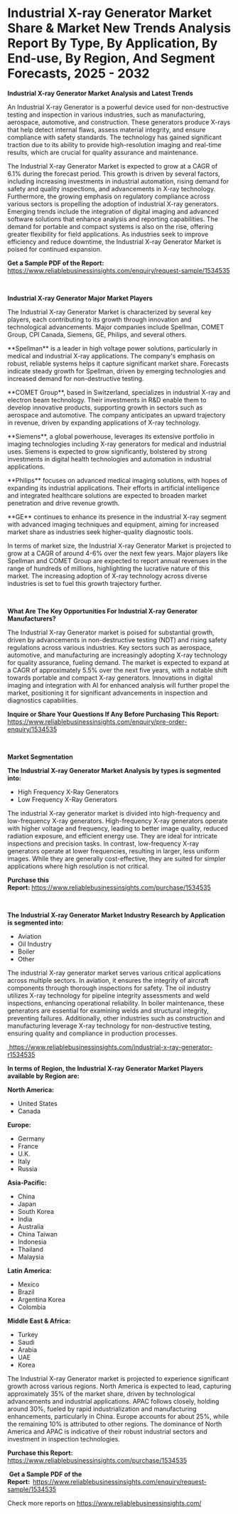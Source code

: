 <p><h1>Industrial X-ray Generator Market Share & Market New Trends Analysis Report By Type, By Application, By End-use, By Region, And Segment Forecasts, 2025 - 2032</h1></p><p><strong>Industrial X-ray Generator Market Analysis and Latest Trends</strong></p>
<p><p>An Industrial X-ray Generator is a powerful device used for non-destructive testing and inspection in various industries, such as manufacturing, aerospace, automotive, and construction. These generators produce X-rays that help detect internal flaws, assess material integrity, and ensure compliance with safety standards. The technology has gained significant traction due to its ability to provide high-resolution imaging and real-time results, which are crucial for quality assurance and maintenance.</p><p>The Industrial X-ray Generator Market is expected to grow at a CAGR of 6.1% during the forecast period. This growth is driven by several factors, including increasing investments in industrial automation, rising demand for safety and quality inspections, and advancements in X-ray technology. Furthermore, the growing emphasis on regulatory compliance across various sectors is propelling the adoption of industrial X-ray generators. Emerging trends include the integration of digital imaging and advanced software solutions that enhance analysis and reporting capabilities. The demand for portable and compact systems is also on the rise, offering greater flexibility for field applications. As industries seek to improve efficiency and reduce downtime, the Industrial X-ray Generator Market is poised for continued expansion.</p></p>
<p><strong>Get a Sample PDF of the Report:&nbsp;</strong> <a href="https://www.reliablebusinessinsights.com/enquiry/request-sample/1534535?utm_campaign=1119&utm_medium=2&utm_source=Github&utm_content=ia&utm_term=27022025&utm_id=industrial-x-ray-generator">https://www.reliablebusinessinsights.com/enquiry/request-sample/1534535</a></p>
<p>&nbsp;</p>
<p><strong>Industrial X-ray Generator Major Market Players</strong></p>
<p><p>The Industrial X-ray Generator Market is characterized by several key players, each contributing to its growth through innovation and technological advancements. Major companies include Spellman, COMET Group, CPI Canada, Siemens, GE, Philips, and several others.</p><p>**Spellman** is a leader in high voltage power solutions, particularly in medical and industrial X-ray applications. The company's emphasis on robust, reliable systems helps it capture significant market share. Forecasts indicate steady growth for Spellman, driven by emerging technologies and increased demand for non-destructive testing.</p><p>**COMET Group**, based in Switzerland, specializes in industrial X-ray and electron beam technology. Their investments in R&D enable them to develop innovative products, supporting growth in sectors such as aerospace and automotive. The company anticipates an upward trajectory in revenue, driven by expanding applications of X-ray technology.</p><p>**Siemens**, a global powerhouse, leverages its extensive portfolio in imaging technologies including X-ray generators for medical and industrial uses. Siemens is expected to grow significantly, bolstered by strong investments in digital health technologies and automation in industrial applications.</p><p>**Philips** focuses on advanced medical imaging solutions, with hopes of expanding its industrial applications. Their efforts in artificial intelligence and integrated healthcare solutions are expected to broaden market penetration and drive revenue growth.</p><p>**GE** continues to enhance its presence in the industrial X-ray segment with advanced imaging techniques and equipment, aiming for increased market share as industries seek higher-quality diagnostic tools.</p><p>In terms of market size, the Industrial X-ray Generator Market is projected to grow at a CAGR of around 4-6% over the next few years. Major players like Spellman and COMET Group are expected to report annual revenues in the range of hundreds of millions, highlighting the lucrative nature of this market. The increasing adoption of X-ray technology across diverse industries is set to fuel this growth trajectory further.</p></p>
<p>&nbsp;</p>
<p><strong>What Are The Key Opportunities For Industrial X-ray Generator Manufacturers?</strong></p>
<p><p>The Industrial X-ray Generator market is poised for substantial growth, driven by advancements in non-destructive testing (NDT) and rising safety regulations across various industries. Key sectors such as aerospace, automotive, and manufacturing are increasingly adopting X-ray technology for quality assurance, fueling demand. The market is expected to expand at a CAGR of approximately 5.5% over the next five years, with a notable shift towards portable and compact X-ray generators. Innovations in digital imaging and integration with AI for enhanced analysis will further propel the market, positioning it for significant advancements in inspection and diagnostics capabilities.</p></p>
<p><strong>Inquire or Share Your Questions If Any Before Purchasing This Report:</strong> <a href="https://www.reliablebusinessinsights.com/enquiry/pre-order-enquiry/1534535?utm_campaign=1119&utm_medium=2&utm_source=Github&utm_content=ia&utm_term=27022025&utm_id=industrial-x-ray-generator">https://www.reliablebusinessinsights.com/enquiry/pre-order-enquiry/1534535</a></p>
<p>&nbsp;</p>
<p><strong>Market Segmentation</strong></p>
<p><strong>The Industrial X-ray Generator Market Analysis by types is segmented into:</strong></p>
<p><ul><li>High Frequency X-Ray Generators</li><li>Low Frequency X-Ray Generators</li></ul></p>
<p><p>The industrial X-ray generator market is divided into high-frequency and low-frequency X-ray generators. High-frequency X-ray generators operate with higher voltage and frequency, leading to better image quality, reduced radiation exposure, and efficient energy use. They are ideal for intricate inspections and precision tasks. In contrast, low-frequency X-ray generators operate at lower frequencies, resulting in larger, less uniform images. While they are generally cost-effective, they are suited for simpler applications where high resolution is not critical.</p></p>
<p><strong>Purchase this Report:&nbsp;</strong><a href="https://www.reliablebusinessinsights.com/purchase/1534535?utm_campaign=1119&utm_medium=2&utm_source=Github&utm_content=ia&utm_term=27022025&utm_id=industrial-x-ray-generator">https://www.reliablebusinessinsights.com/purchase/1534535</a></p>
<p>&nbsp;</p>
<p><strong>The Industrial X-ray Generator Market Industry Research by Application is segmented into:</strong></p>
<p><ul><li>Aviation</li><li>Oil Industry</li><li>Boiler</li><li>Other</li></ul></p>
<p><p>The industrial X-ray generator market serves various critical applications across multiple sectors. In aviation, it ensures the integrity of aircraft components through thorough inspections for safety. The oil industry utilizes X-ray technology for pipeline integrity assessments and weld inspections, enhancing operational reliability. In boiler maintenance, these generators are essential for examining welds and structural integrity, preventing failures. Additionally, other industries such as construction and manufacturing leverage X-ray technology for non-destructive testing, ensuring quality and compliance in production processes.</p></p>
<p><a href="https://www.reliablebusinessinsights.com/industrial-x-ray-generator-r1534535?utm_campaign=1119&utm_medium=2&utm_source=Github&utm_content=ia&utm_term=27022025&utm_id=industrial-x-ray-generator">&nbsp;https://www.reliablebusinessinsights.com/industrial-x-ray-generator-r1534535</a></p>
<p><strong>In terms of Region, the Industrial X-ray Generator Market Players available by Region are:</strong></p>
<p>
    <p> <strong> North America: </strong>
        <ul>
            <li>United States</li>
            <li>Canada</li>
        </ul>
        </p> 
    <p> <strong> Europe: </strong>
        <ul>
            <li>Germany</li>
            <li>France</li>
            <li>U.K.</li>
            <li>Italy</li>
            <li>Russia</li>
        </ul>
        </p> 
    <p> <strong> Asia-Pacific: </strong>
        <ul>
            <li>China</li>
            <li>Japan</li>
            <li>South Korea</li>
            <li>India</li>
            <li>Australia</li>
            <li>China Taiwan</li>
            <li>Indonesia</li>
            <li>Thailand</li>
            <li>Malaysia</li>
        </ul>
        </p> 
    <p> <strong> Latin America: </strong>
        <ul>
            <li>Mexico</li>
            <li>Brazil</li>
            <li>Argentina Korea</li>
            <li>Colombia</li>
        </ul>
        </p> 
    <p> <strong> Middle East & Africa: </strong>
        <ul>
            <li>Turkey</li>
            <li>Saudi</li>
            <li>Arabia</li>
            <li>UAE</li>
            <li>Korea</li>
        </ul>
    </p>
    </p>
<p><p>The Industrial X-ray Generator market is projected to experience significant growth across various regions. North America is expected to lead, capturing approximately 35% of the market share, driven by technological advancements and industrial applications. APAC follows closely, holding around 30%, fueled by rapid industrialization and manufacturing enhancements, particularly in China. Europe accounts for about 25%, while the remaining 10% is attributed to other regions. The dominance of North America and APAC is indicative of their robust industrial sectors and investment in inspection technologies.</p></p>
<p><strong>Purchase this Report: </strong><a href="https://www.reliablebusinessinsights.com/purchase/1534535?utm_campaign=1119&utm_medium=2&utm_source=Github&utm_content=ia&utm_term=27022025&utm_id=industrial-x-ray-generator">https://www.reliablebusinessinsights.com/purchase/1534535</a></p>
<p>&nbsp;<strong>Get a Sample PDF of the Report:&nbsp;&nbsp;</strong><a href="https://www.reliablebusinessinsights.com/enquiry/request-sample/1534535?utm_campaign=1119&utm_medium=2&utm_source=Github&utm_content=ia&utm_term=27022025&utm_id=industrial-x-ray-generator">https://www.reliablebusinessinsights.com/enquiry/request-sample/1534535</a></p>
<p><strong></strong></p>
<p>Check more reports on <a href="https://www.reliablebusinessinsights.com/?utm_campaign=1119&utm_medium=2&utm_source=Github&utm_content=ia&utm_term=27022025&utm_id=industrial-x-ray-generator">https://www.reliablebusinessinsights.com/</a></p>